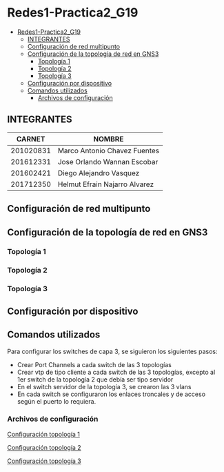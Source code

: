 # Redes1-Practica2_G19

- [Redes1-Practica2_G19](#redes1-practica2_g19)
  - [INTEGRANTES](#integrantes)
  - [Configuración de red multipunto](#configuración-de-red-multipunto)
  - [Configuración de la topología de red en GNS3](#configuración-de-la-topología-de-red-en-gns3)
    - [Topología 1](#topología-1)
    - [Topología 2](#topología-2)
    - [Topología 3](#topología-3)
  - [Configuración por dispositivo](#configuración-por-dispositivo)
  - [Comandos utilizados](#comandos-utilizados)
    - [Archivos de configuración](#archivos-de-configuración)

## INTEGRANTES

|  CARNET   | NOMBRE                        |
| :-------: | ----------------------------- |
| 201020831 | Marco Antonio Chavez Fuentes  |
| 201612331 | Jose Orlando Wannan Escobar   |
| 201602421 | Diego Alejandro Vasquez       |
| 201712350 | Helmut Efrain Najarro Alvarez |

## Configuración de red multipunto

## Configuración de la topología de red en GNS3

### Topología 1

### Topología 2

### Topología 3

## Configuración por dispositivo

## Comandos utilizados

Para configurar los switches de capa 3, se siguieron los siguientes pasos:

- Crear Port Channels a cada switch de las 3 topologías
- Crear vtp de tipo cliente a cada switch de las 3 topologías, excepto al 1er switch de la topología 2 que debía ser tipo servidor
- En el switch servidor de la topología 3, se crearon las 3 vlans
- En cada switch se configuraron los enlaces troncales y de acceso según el puerto lo requiera.

### Archivos de configuración

[Configuración topología 1](Topo1_conf.md)

[Configuración topología 2](Topo2_conf.md)

[Configuración topología 3](Topo3_conf.md)
